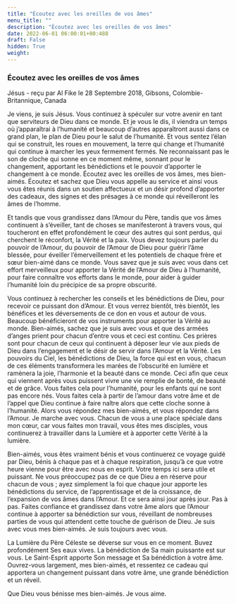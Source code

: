 ```yaml
---
title: "Écoutez avec les oreilles de vos âmes"
menu_title: ""
description: "Écoutez avec les oreilles de vos âmes"
date: 2022-06-01 06:00:01+00:488
draft: False
hidden: True
weight:
---
```

### Écoutez avec les oreilles de vos âmes

Jésus - reçu par Al Fike le 28 Septembre 2018, Gibsons, Colombie-Britannique, Canada

Je viens, je suis Jésus. Vous continuez à spéculer sur votre avenir en tant que serviteurs de Dieu dans ce monde. Et je vous le dis, il viendra un temps où j’apparaîtrai à l’humanité et beaucoup d’autres apparaîtront aussi dans ce grand plan, le plan de Dieu pour le salut de l’humanité. Et vous sentez l’élan qui se construit, les roues en mouvement, la terre qui change et l’humanité qui continue à marcher les yeux fermement fermés. Ne reconnaissant pas le son de cloche qui sonne en ce moment même, sonnant pour le changement, apportant les bénédictions et le pouvoir d’apporter le changement à ce monde. Écoutez avec les oreilles de vos âmes, mes bien-aimés. Écoutez et sachez que Dieu vous appelle au service et ainsi vous vous êtes réunis dans un soutien affectueux et un désir profond d’apporter des cadeaux, des signes et des présages à ce monde qui réveilleront les âmes de l’homme.

Et tandis que vous grandissez dans l’Amour du Père, tandis que vos âmes continuent à s’éveiller, tant de choses se manifesteront à travers vous, qui toucheront en effet profondément le cœur des autres qui sont perdus, qui cherchent le réconfort, la Vérité et la paix. Vous devez toujours parler du pouvoir de l’Amour, du pouvoir de l’Amour de Dieu pour guérir l’âme blessée, pour éveiller l’émerveillement et les potentiels de chaque frère et sœur bien-aimé dans ce monde. Vous savez que je suis avec vous dans cet effort merveilleux pour apporter la Vérité de l’Amour de Dieu à l’humanité, pour faire connaître vos efforts dans le monde, pour aider à guider l’humanité loin du précipice de sa propre obscurité.

Vous continuez à rechercher les conseils et les bénédictions de Dieu, pour recevoir ce puissant don d’Amour. Et vous verrez bientôt, très bientôt, les bénéfices et les déversements de ce don en vous et autour de vous. Beaucoup bénéficieront de vos instruments pour apporter la Vérité au monde. Bien-aimés, sachez que je suis avec vous et que des armées d’anges prient pour chacun d’entre vous et ceci est continu. Ces prières sont pour chacun de ceux qui continuent à déposer leur vie aux pieds de Dieu dans l’engagement et le désir de servir dans l’Amour et la Vérité.
Les pouvoirs du Ciel, les bénédictions de Dieu, la force qui est en vous, chacun de ces éléments transformera les marées de l’obscurité en lumière et ramènera la joie, l’harmonie et la beauté dans ce monde. Ceci afin que ceux qui viennent après vous puissent vivre une vie remplie de bonté, de beauté et de grâce. Vous faites cela pour l’humanité, pour les enfants qui ne sont pas encore nés. Vous faites cela à partir de l’amour dans votre âme et de l’appel que Dieu continue à faire naître alors que cette cloche sonne à l’humanité. Alors vous répondez mes bien-aimés, et vous répondez dans l’Amour. Je marche avec vous. Chacun de vous a une place spéciale dans mon cœur, car vous faites mon travail, vous êtes mes disciples, vous continuerez à travailler dans la Lumière et à apporter cette Vérité à la lumière.

Bien-aimés, vous êtes vraiment bénis et vous continuerez ce voyage guidé par Dieu, bénis à chaque pas et à chaque respiration, jusqu’à ce que votre heure vienne pour être avec nous en esprit. Votre temps ici sera utile et puissant. Ne vous préoccupez pas de ce que Dieu a en réserve pour chacun de vous ; ayez simplement la foi que chaque jour apporte les bénédictions du service, de l’apprentissage et de la croissance, de l’expansion de vos âmes dans l’Amour. Et ce sera ainsi jour après jour. Pas à pas. Faites confiance et grandissez dans votre âme alors que l’Amour continue à apporter sa bénédiction sur vous, réveillant de nombreuses parties de vous qui attendent cette touche de guérison de Dieu. Je suis avec vous mes bien-aimés. Je suis toujours avec vous.

La Lumière du Père Céleste se déverse sur vous en ce moment. Buvez profondément Ses eaux vives. La bénédiction de Sa main puissante est sur vous. Le Saint-Esprit apporte Son message et Sa bénédiction à votre âme. Ouvrez-vous largement, mes bien-aimés, et ressentez ce cadeau qui apportera un changement puissant dans votre âme, une grande bénédiction et un réveil.

Que Dieu vous bénisse mes bien-aimés. Je vous aime.






